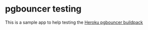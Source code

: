 # pgbouncer testing

This is a sample app to help testing the [Heroku pgbouncer buildpack](https://github.com/heroku/heroku-buildpack-pgbouncer)

